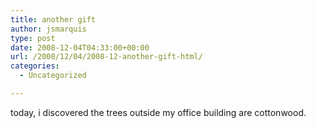 ```yaml
---
title: another gift
author: jsmarquis
type: post
date: 2008-12-04T04:33:00+00:00
url: /2008/12/04/2008-12-another-gift-html/
categories:
  - Uncategorized

---
```

today, i discovered the trees outside my office building are cottonwood.